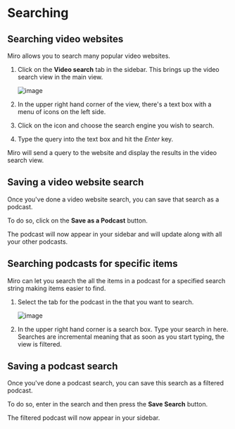 Searching
=========

Searching video websites
------------------------

Miro allows you to search many popular video websites.

1.  Click on the **Video search** tab in the sidebar. This brings up the
    video search view in the main view.

    ![image](_static/searching_video_search_tab.png)
2.  In the upper right hand corner of the view, there's a text box with
    a menu of icons on the left side.

3.  Click on the icon and choose the search engine you wish to search.

4.  Type the query into the text box and hit the *Enter* key.

Miro will send a query to the website and display the results in the
video search view.

Saving a video website search
-----------------------------

Once you've done a video website search, you can save that search as a
podcast.

To do so, click on the **Save as a Podcast** button.

The podcast will now appear in your sidebar and will update along with
all your other podcasts.

Searching podcasts for specific items
-------------------------------------

Miro can let you search the all the items in a podcast for a specified
search string making items easier to find.

1.  Select the tab for the podcast in the that you want to search.

    ![image](_static/searching_podcast_search.png)
2.  In the upper right hand corner is a search box. Type your search in
    here. Searches are incremental meaning that as soon as you start
    typing, the view is filtered.

Saving a podcast search
-----------------------

Once you've done a podcast search, you can save this search as a
filtered podcast.

To do so, enter in the search and then press the **Save Search** button.

The filtered podcast will now appear in your sidebar.

